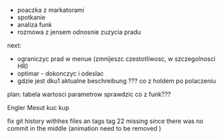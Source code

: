 - poaczka z markatorami
- spotkanie
- analiza funk
- rozmowa z jensem odnosnie zuzycia pradu

next:
- ograniczyc prad w menue (zmnijeszc czestotliwosc, w szczegolnosci HR)
- optimar - dokonczyc i odeslac
- gdzie jest dku1 aktualne beschreibung
??? co z holdem po polaczeniu

plan:
tabela wartosci parametrow
sprawdzic co z funk???


Engler
Mesut
kuc
kup



fix git history withhex files an tags
tag 22 missing since there was no commit in the middle (animation need to be removed )
